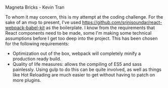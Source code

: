 Magneta Bricks - Kevin Tran

To whom it may concern, this is my attempt at the coding challenge. For the sake of an mvp to present, I've used https://github.com/srinisoundar/react-webpack-babel-kit as the boilerplate. I know from the requirements that React components need to be made, some I'm making some technical assumptions before I get too deep into the project. This has been chosen for the following requirements:

- Optimization out of the box, webpack will completely minify a production ready build.
- Quality of life measures: allows the compiling of ES5 and sass painlessly. Using gulp to do this can be quite involved, as well as things like Hot Reloading are much easier to get without having to patch on more plugins.

